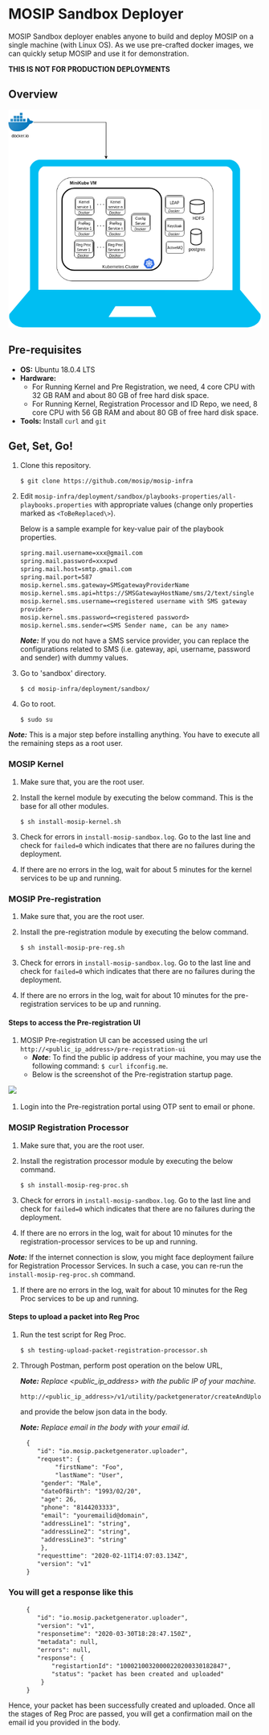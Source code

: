 # MOSIP Sandbox Deployer

MOSIP Sandbox deployer enables anyone to build and deploy MOSIP on a single machine (with Linux OS). As we use pre-crafted docker images, we can quickly setup MOSIP and use it for demonstration.

**THIS IS NOT FOR PRODUCTION DEPLOYMENTS**

## Overview
![](images/sandbox-overview.png)

## Pre-requisites
* **OS:** Ubuntu 18.0.4 LTS
* **Hardware:**
  * For Running Kernel and Pre Registration, we need, 4 core CPU with 32 GB RAM and about 80 GB of free hard disk space.
  * For Running Kernel, Registration Processor and ID Repo, we need, 8 core CPU with 56 GB RAM and about 80 GB of free hard disk space.
* **Tools:** Install `curl` and `git`
      
## Get, Set, Go!
1. Clone this repository.
   ```
   $ git clone https://github.com/mosip/mosip-infra
   ```
1. Edit `mosip-infra/deployment/sandbox/playbooks-properties/all-playbooks.properties` with appropriate values (change only properties marked as `<ToBeReplaced\>`).

   Below is a sample example for key-value pair of the playbook properties.
   ```
   spring.mail.username=xxx@gmail.com
   spring.mail.password=xxxpwd
   spring.mail.host=smtp.gmail.com
   spring.mail.port=587
   mosip.kernel.sms.gateway=SMSgatewayProviderName
   mosip.kernel.sms.api=https://SMSGatewayHostName/sms/2/text/single
   mosip.kernel.sms.username=<registered username with SMS gateway provider>
   mosip.kernel.sms.password=<registered password>
   mosip.kernel.sms.sender=<SMS Sender name, can be any name>
   ```
   **_Note:_** If you do not have a SMS service provider, you can replace the configurations related to SMS (i.e. gateway, api, username, password and sender) with dummy values.
    
1. Go to 'sandbox' directory.
   ```
   $ cd mosip-infra/deployment/sandbox/
   ````
1. Go to root.
   ```
   $ sudo su
   ```
**_Note:_** This is a major step before installing anything. You have to execute all the remaining steps as a root user.

### MOSIP Kernel
1. Make sure that, you are the root user.
1. Install the kernel module by executing the below command. This is the base for all other modules.
    ```
    $ sh install-mosip-kernel.sh
    ```
1. Check for errors in `install-mosip-sandbox.log`. Go to the last line and check for `failed=0` which indicates that there are no failures during the deployment.

1. If there are no errors in the log, wait for about 5 minutes for the kernel services to be up and running. 

### MOSIP Pre-registration 
1. Make sure that, you are the root user.
1. Install the pre-registration module by executing the below command.
    ```
    $ sh install-mosip-pre-reg.sh
    ```    
1. Check for errors in `install-mosip-sandbox.log`. Go to the last line and check for `failed=0` which indicates that there are no failures during the deployment.

1. If there are no errors in the log, wait for about 10 minutes for the pre-registration services to be up and running.

#### Steps to access the Pre-registration UI    
1. MOSIP Pre-registration UI can be accessed using the url `http://<public_ip_address>/pre-registration-ui`
    * **_Note_**:  To find the public ip address of your  machine, you may use the following command: `$ curl ifconfig.me`.    
	* Below is the screenshot of the Pre-registration startup page.
	
![](images/pre-reg-screenshot.png)

1. Login into the Pre-registration portal using OTP sent to email or phone.

### MOSIP Registration Processor
1. Make sure that, you are the root user.
1. Install the registration processor module by executing the below command.
    ```
    $ sh install-mosip-reg-proc.sh
    ```    
1. Check for errors in `install-mosip-sandbox.log`. Go to the last line and check for `failed=0` which indicates that there are no failures during the deployment.

1. If there are no errors in the log, wait for about 10 minutes for the registration-processor services to be up and running.

  **_Note:_**  If the internet connection is slow, you might face deployment failure for Registration Processor Services. In such a case, you can re-run the `install-mosip-reg-proc.sh` command.

1. If there are no errors in the log, wait for about 10 minutes for the Reg Proc services to be up and running. 

#### Steps to upload a packet into Reg Proc
1. Run the test script for Reg Proc.
     ```
     $ sh testing-upload-packet-registration-processor.sh
     ```   
1. Through Postman, perform post operation on the below URL,

      **_Note:_** _Replace <public_ip_address> with the public IP of your machine._
      ```
      http://<public_ip_address>/v1/utility/packetgenerator/createAndUpload
      ```
    
   and provide the below json data in the body.

      **_Note:_**  _Replace email in the body with your email id._
```
     {
        "id": "io.mosip.packetgenerator.uploader",
        "request": {
             "firstName": "Foo",
             "lastName": "User",
	     "gender": "Male",
	     "dateOfBirth": "1993/02/20",
	     "age": 26,
	     "phone": "8144203333",
 	     "email": "youremailid@domain",
 	     "addressLine1": "string",
	     "addressLine2": "string",
	     "addressLine3": "string"
	     },
        "requesttime": "2020-02-11T14:07:03.134Z",
        "version": "v1"
     }
```
   ### You will get a response like this
```
     {
        "id": "io.mosip.packetgenerator.uploader",
        "version": "v1",
        "responsetime": "2020-03-30T18:28:47.150Z",
        "metadata": null,
        "errors": null,
        "response": {
            "registartionId": "10002100320000220200330182847",
            "status": "packet has been created and uploaded"
         }
     }
```

Hence, your packet has been successfully created and uploaded. Once all the stages of Reg Proc are passed, you will get a confirmation mail on the email id you provided in the body.
 

